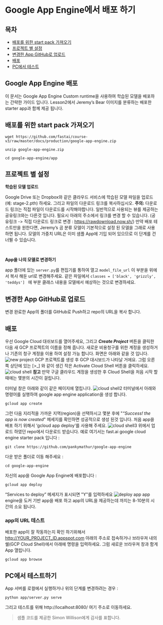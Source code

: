 ﻿# Google App Engine에서 배포 하기

## 목차

-  [배포를 위한 start pack 가져오기](#downloadstarerpack)
-  [프로젝트 별 설정](#per-project_setup)
-  [변경한 App GitHub로 업로드](#uploadapp)
-  [배포](#deploy)
-  [PC에서 테스트](#localTest)

## Google App Engine 배포
이 문서는 Google App Engine Custom runtime을 사용하여 학습된 모델을 배포하는 간략한 가이드 입니다. Lesson2에서 Jeremy’s Bear 이미지를 분류하는 배포한 starter app과 함께 제공 됩니다.

## 배포를 위한 start pack 가져오기<span id="downloadstarerpack"></span>
```
wget https://github.com/fastai/course-v3/raw/master/docs/production/google-app-engine.zip

unzip google-app-engine.zip

cd google-app-engine/app
```

## 프로젝트 별 설정<span id="per-project_setup"></span>

**학습된 모델 업로드** 

  Google Drive 또는 Dropbox와 같은 클라우드 서비스에 학습된 모델 파일을 업로드(예:  stage-2.pth) 하세요. 그리고 파일의 다운로드 링크를 복사하십시오.
**주의:**  다운로드 링크는 직접 파일이 다운로드를 시작해야합니다. 일반적으로 사용되는 뷰를 제공하는 공유링크와는 다른것 입니다.  필요시 아래의 주소에서 링크를 변경 할 수 있습니다.
(공유링크 -> 직접 다운로드 링크로 변경  : https://rawdownload.now.sh/)
만약  배포 테스트만을 원한다면, Jeremy’s 곰 분류 모델이 기본적으로 설정 된 모델을 그래로 사용하면 됩니다.  모델의 가중치 URL은 이미 샘플 App에 기입 되어 있으므로 이 단계를 건너뛸 수 있습니다.


<br>

**App을 나의 모델로 변경하기** 
 
 
  app 폴더에 있는 ``server.py``를 편집기를 통하여 열고 ``model_file_url`` 이 부분을 위에서 복사 해둔 url로 변경해주세요.   같은 파일에서 ``classes = ['black', 'grizzly', 'teddys'] `` 에 부분 클래스 내용을 모델에서 예상하는 것으로 변경하세요.



## 변경한 App GitHub로 업로드<span id="uploadapp"></span>

변경 완료한 App의 폴더를 GitHub로 Push하고 repo의 URL을 복사 합니다.

## 배포<span id="deploy"></span>
우선 Google Cloud 대쉬보드를 열어주세요, 그리고 **_Create Project_** 버튼을 클릭한 다음 새 GCP 프로젝트의 이름을 정해 줍니다.  새로운 비용청구를 위한 계정을 생성하거나 기존의 청구 계정을 이용 하여 설정 가능 합니다.  화면은 아래와 같을 것 입니다. 
![new project](https://cdn-images-1.medium.com/max/1440/1*J_JfUCxs-WAfsNJsW_gXjQ.png)
GCP 프로젝트를 생성 후 GCP 대시보드가 나타날 거에요. 그럼 오른쪽 상단에 있는 [>_] 와 같이 생긴 작은 Activate Cloud Shell 버튼을 클릭하세요.
 ![cloud shell](https://cdn-images-1.medium.com/max/1440/1*X9XC4D-zQLXDTrWPw9csYw.png)
 **참고** 만약 구글 클라우드 계정을 생성한 후 Cloud Shell을 처음 시작 할때에는 몇분의 시간이 걸립니다.

터미널 창은 아래와 같이 같은 페이지에 열립니다.
![cloud shell2](https://cdn-images-1.medium.com/max/1440/1*zswXHm5sxmmy5sIj5x60BQ.png)
터미널에서 아래와 명령어를 실행하여 google app engine application을 생성 합니다.
```
gcloud app create
```
그런 다음 지리적을 가까운 지역(region)을 선택하시고 몇분 후에 "_“Success! the app is now created_" 메세지를 확인하면 성공적으로 생성 된것 입니다.  처음 app을 배포 하기 위해서 ‘gcloud app deploy’를 사용해 주세요.
![cloud shell3](https://cdn-images-1.medium.com/max/1440/1*mjRaAbLgGbPxcv2Fzu8YVA.png)
위에서 업로드 하였던 repo에서 다운로드 받습니다.  예로 여기서는 fast.ai google cloud engine starter pack 입니다 :
```
git clone https://github.com/pankymathur/google-app-engine
```
다운 받은 폴더로 이동 해주세요 :
```
cd google-app-engine
```
자신의 app을 Google App Engine에 배포합니다 :
```
gcloud app deploy
```
“Services to deploy” 메세지가 표시되면 "Y"를 입력하세요
![deploy app](https://cdn-images-1.medium.com/max/1440/1*V2drMPZjBsHHh73wctN1cA.png)
app engine을 도커 기반 app을 배포 하고 app의 URL을 제공하는데 까지는 8-10분의 시간의 소요 됩니다.
 
### app의 URL 테스트
배포한 app이 잘 작동하는지 확인 하기위해서  http://YOUR_PROJECT_ID.appspot.com 아래의 주소로 접속하거나 브라우져 내의 쉘(GCP Cloud Shell)에서 아래에 명령을 입력하세요. 그럼 새로운 브라우져 창과 함게 App 열립니다. 
```
gcloud app browse
```

## PC에서 테스트하기 <span id="localTest"></span>
App 서버를 로컬에서 실행하거나 위의 단계를 변경하려는 경우 :
```
python app/server.py serve
```
그리고 테스트를 위해 http://localhost:8080/ 여기 주소로 이동하세요.

>  샘플 코드를 제공한 Simon Willison에게 감사를 표합니다.
